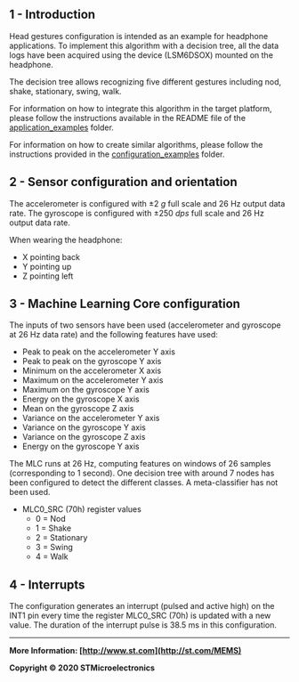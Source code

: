 ## 1 - Introduction

Head gestures configuration is intended as an example for headphone applications.
To implement this algorithm with a decision tree, all the data logs have been acquired using the device (LSM6DSOX) mounted on the headphone.

The decision tree allows recognizing five different gestures including nod, shake, stationary, swing, walk.

For information on how to integrate this algorithm in the target platform, please follow the instructions available in the README file of the [application_examples]( https://github.com/STMicroelectronics/STMems_Machine_Learning_Core/tree/master/application_examples ) folder. 

For information on how to create similar algorithms, please follow the instructions provided in the [configuration_examples]( https://github.com/STMicroelectronics/STMems_Machine_Learning_Core/tree/master/configuration_examples ) folder. 


## 2 - Sensor configuration and orientation

The accelerometer is configured with ±2 *g* full scale and 26 Hz output data rate.
The gyroscope is configured with ±250 *dps* full scale and 26 Hz output data rate.

When wearing the headphone:

- X pointing back
- Y pointing up 
- Z pointing left


## 3 - Machine Learning Core configuration

The inputs of two sensors have been used (accelerometer and gyroscope at 26 Hz data rate) and the following features have used: 

- Peak to peak on the accelerometer Y axis
- Peak to peak on the gyroscope Y axis
- Minimum on the accelerometer X axis
- Maximum on the accelerometer Y axis
- Maximum on the gyroscope Y axis
- Energy on the gyroscope X axis
- Mean on the gyroscope Z axis
- Variance on the accelerometer Y axis
- Variance on the gyroscope Y axis
- Variance on the gyroscope Z axis
- Energy on the gyroscope Y axis

The MLC runs at 26 Hz, computing features on windows of 26 samples (corresponding to 1 second).
One decision tree with around 7 nodes has been configured to detect the different classes.
A meta-classifier has not been used.  

- MLC0_SRC (70h) register values
  - 0 = Nod
  - 1 = Shake
  - 2 = Stationary
  - 3 = Swing
  - 4 = Walk


## 4 - Interrupts

The configuration generates an interrupt (pulsed and active high) on the INT1 pin every time the register MLC0_SRC (70h) is updated with a new value. The duration of the interrupt pulse is 38.5 ms in this configuration.

------

**More Information: [http://www.st.com](http://st.com/MEMS)**

**Copyright © 2020 STMicroelectronics**